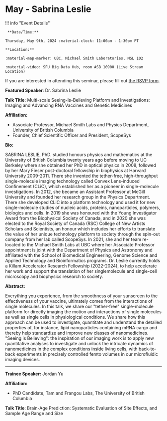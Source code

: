 # May - Sabrina Leslie

!!! info "Event Details"

     **Date/Time:**

    Thursday, May 9th, 2024 :material-clock: 11:00am - 1:30pm PT

    **Location:**

    :material-map-marker: UBC, Michael Smith Laboratories, MSL 102

    :material-video: SFU Big Data Hub, room ASB 10900 (Live Stream Location)

If you are interested in attending this seminar, please fill out [the RSVP form](https://forms.gle/7eQymX8mjwPG7dMv7).

**Featured Speaker**: Dr. Sabrina Leslie

**Talk Title:** Multi-scale Seeing-Is-Believing Platform and Investigations: Imaging and Advancing RNA Vaccines and Genetic Medicines

<!-- ![type:video](https://www.youtube.com/embed/<CODE>) -->

**Affiliation:** 
- Associate Professor, Michael Smith Labs and Physics Department, University of British Columbia
- Founder, Chief Scientific Officer and President, ScopeSys

**Bio:**

SABRINA LESLIE, PhD. studied honours physics and mathematics at the University of British
Columbia twenty years ago before moving to UC Berkeley where she obtained her PhD in optical
physics in 2008, followed by her Mary Fieser post-doctoral fellowship in biophysics at Harvard
University 2009-2011. There she invented the tether-free, high-throughput single-molecule
imaging technology called Convex Lens-induced Confinement (CLiC), which established her as a
pioneer in single-molecule investigations. In 2012, she became an Assistant Professor at McGill
University and founded her research group in the Physics Department. There she developed CLiC
into a platform technology and used it for new single-molecule studies of nucleic acids, proteins,
nanoparticles, polymers, biologics and cells. In 2019 she was honoured with the Young Investigator
Award from the Biophysical Society of Canada, and in 2020 she was elected to the Royal Society of
Canada (RSC) College of New Artists Scholars and Scientists, an honour which includes her efforts
to translate the value of her unique technology platform to society through the spin-out company
from her lab called ScopeSys. In 2021, she and her team re-located to the Michael Smith Labs at
UBC where her Associate Professor appointment is joint with the Department of Physics and
Astronomy and affiliated with the School of Biomedical Engineering, Genome Science and Applied
Technology and Bioinformatics programs. Dr. Leslie currently holds a Killam Accelerator Research
Fellowship (2022-2024), to help accelerate her work and support the translation of her singlemolecule and single-cell microscopy and biophysics research to society.

**Abstract:**

Everything you experience, from the smoothness of your sunscreen to the effectiveness of your vaccine, ultimately comes from the interactions of single molecules. In this talk, we share our "tether-free" single-molecule platform for directly imaging the motion and interactions of single molecules as well as single cells in physiological conditions. We share how this approach can be used to investigate, quantitate and understand the detailed properties of, for instance, lipid nanoparticles containing mRNA cargo and thereby help standardize and improve new classes of nanomedicines. "Seeing is Believing": the inspiration of our imaging work is to apply new quantitative analyses to investigate and unlock the intricate dynamics of nanomedicines in the complex conditions inside living cells, with back-to-back experiments in precisely controlled femto volumes in our microfluidic imaging devices.

---

**Trainee Speaker:** Jordan Yu

**Affiliation:** 
- PhD Candidate, Tam and Frangou Labs, The University of British Columbia

**Talk Title**: Brain-Age Prediction: Systematic Evaluation of Site Effects, and Sample Age Range and Size
